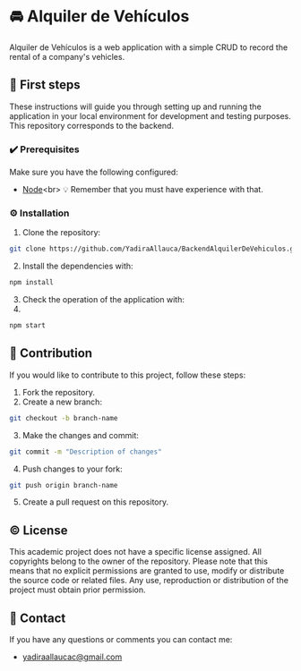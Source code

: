 # 🚘 Alquiler de Vehículos

Alquiler de Vehículos is a web application with a simple CRUD to record the rental of a company's vehicles.

## 👣 First steps

These instructions will guide you through setting up and running the application in your local environment for development and testing purposes.
This repository corresponds to the backend.

### ✔️ Prerequisites

Make sure you have the following configured:

- [Node]([https://angular.io/](https://nodejs.org/en/download))<br>
  💡 Remember that you must have experience with that.

### ⚙️ Installation

1. Clone the repository:

```bash
git clone https://github.com/YadiraAllauca/BackendAlquilerDeVehiculos.git
```

2. Install the dependencies with:

```bash
npm install
```
3. Check the operation of the application with:
4. 
```bash
npm start
```

## 🤝 Contribution
If you would like to contribute to this project, follow these steps:

1. Fork the repository.
2. Create a new branch:
```bash
git checkout -b branch-name
```
3. Make the changes and commit:
```bash
git commit -m "Description of changes"
```
4. Push changes to your fork:
```bash
git push origin branch-name
```
5. Create a pull request on this repository.

## ©️ License
This academic project does not have a specific license assigned. All copyrights belong to the owner of the repository. Please note that this means that no explicit permissions are granted to use, modify or distribute the source code or related files. Any use, reproduction or distribution of the project must obtain prior permission.

## 📧 Contact

If you have any questions or comments you can contact me:

* yadiraallaucac@gmail.com

